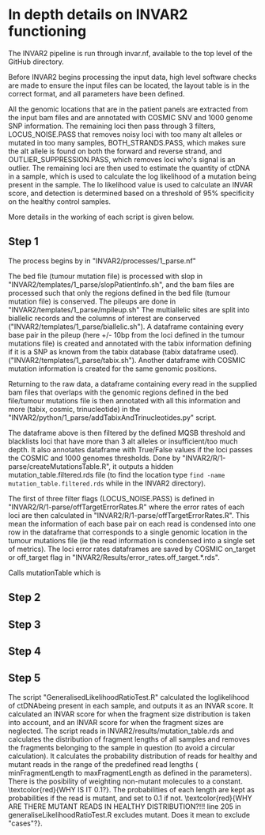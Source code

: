 # In depth details on INVAR2 functioning


The INVAR2 pipeline is run through invar.nf, available to the top level of the GitHub directory.

Before INVAR2 begins processing the input data, high level software checks are made to ensure the input files can be located, the layout table is in the correct format, and all parameters have been defined.

All the genomic locations that are in the patient panels are extracted from the input bam files and are annotated with COSMIC SNV and 1000 genome SNP information. The remaining loci then pass through 3 filters, LOCUS_NOISE.PASS that removes noisy loci with too many alt alleles or mutated in too many samples, BOTH_STRANDS.PASS, which makes sure the alt allele is found on both the forward and reverse strand, and OUTLIER_SUPPRESSION.PASS, which removes loci who's signal is an outlier. The remaining loci are then used to estimate the quantity of ctDNA in a sample, which is used to calculate the log likelihood of a mutation being present in the sample. The lo likelihood value is used to calculate an INVAR score, and detection is determined based on a threshold of 95\% specificity on the healthy control samples. 

More details in the working of each script is given below. 

## Step 1

The process begins by in "INVAR2/processes/1_parse.nf"

The bed file (tumour mutation file) is processed with slop in "INVAR2/templates/1_parse/slopPatientInfo.sh", and the bam files are processed such that only the regions defined in the bed file (tumour mutation file) is conserved. The pileups are done in "INVAR2/templates/1_parse/mpileup.sh"
The multiallelic sites are split into biallelic records and the columns of interest are conserved ("INVAR2/templates/1_parse/biallelic.sh").
A dataframe containing every base pair in the pileup (here +/- 10bp from the loci defined in the tumour mutations file) is created and annotated with the tabix information defining if it is a SNP as known from the tabix database (tabix dataframe used). ("INVAR2/templates/1_parse/tabix.sh").
Another dataframe with COSMIC mutation information is created for the same genomic positions.

Returning to the raw data, a dataframe containing every read in the supplied bam files that overlaps with the genomic regions defined in the bed file/tumour mutations file is then annotated with all this information and more (tabix, cosmic, trinucleotide) in the "INVAR2/python/1_parse/addTabixAndTrinucleotides.py" script.

The dataframe above is then filtered by the defined MQSB threshold and blacklists loci that have more than 3 alt alleles or insufficient/too much depth. It also annotates dataframe with True/False values if the loci passes the COSMIC and 1000 genomes thresholds. Done by "INVAR2/R/1-parse/createMutationsTable.R", it outputs a hidden mutation_table.filtered.rds file (to find the location type ```find -name mutation_table.filtered.rds``` while in the INVAR2 directory).

The first of three filter flags (LOCUS_NOISE.PASS) is defined in "INVAR2/R/1-parse/offTargetErrorRates.R" where the error rates of each loci are then calculated in "INVAR2/R/1-parse/offTargetErrorRates.R". This mean the information of each base pair on each read is condensed into one row in the dataframe that corresponds to a single genomic location in the tumour mutations file (ie the read information is condensed into a single set of metrics). The loci error rates dataframes are saved by COSMIC on_target or off_target flag in "INVAR2/Results/error_rates.off_target.*.rds".


Calls mutationTable which is 






## Step 2

## Step 3

## Step 4

## Step 5

The script "GeneralisedLikelihoodRatioTest.R" calculated the loglikelihood of ctDNAbeing present in each sample, and outputs it as an INVAR score. It calculated an INVAR score for when the fragment size distribution is taken into account, and an INVAR score for when the fragment sizes are neglected. The script reads in INVAR2/results/mutation_table.rds and calculates the distribution of fragment lengths of all samples and removes the fragments belonging to the sample in question (to avoid a circular calculation). It calculates the probability distribution of reads for healthy and mutant reads in the range of the predefined read lengths ( minFragmentLength to maxFragmentLength as defined in the parameters). There is the posibility of weighting non-mutant molecules to a constant. \textcolor{red}{WHY IS IT 0.1?}. The probabilities of each length are kept as probabilities if the read is mutant, and set to 0.1 if not. \textcolor{red}{WHY ARE THERE MUTANT READS IN HEALTHY DISTRIBUTION?!!! line 205 in generaliseLikelihoodRatioTest.R excludes mutant. Does it mean to exclude "cases"?}.




